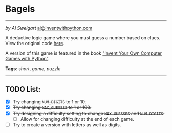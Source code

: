 # Bagels
___
_by Al Sweigart_ [al@inventwithpython.com](mailto:al@inventwithpython.com)

A deductive logic game where you must guess a number based on clues.
View the original code [here](https://nostarch.com/big-book-small-python-projects).

A version of this game is featured in the book ["Invent Your Own
Computer Games with Python"](https://nostarch.com/inventwithpython).

**Tags**: _short_, _game_, _puzzle_
___


## TODO List:

* [x] ~~Try changing `NUM_DIGITS` to 1 or 10.~~
* [x] ~~Try changing `MAX_GUESSES` to 1 or 100.~~
* [x] ~~Try designing a difficulty setting to change `MAX_GUESSES` and `NUM_DIGITS`.~~
  * [ ] Allow for changing difficulty at the end of each game.
* [ ] Try to create a version with letters as well as digits.
